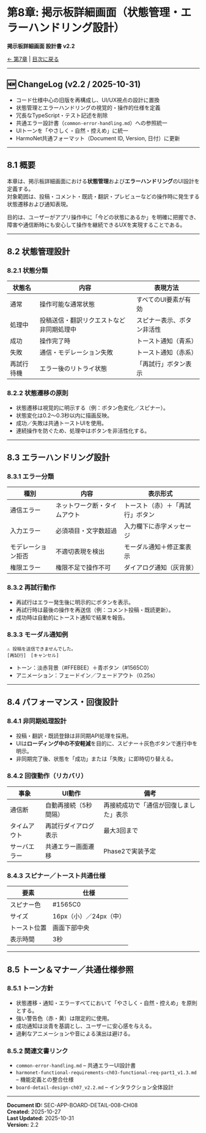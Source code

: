 # 第8章: 掲示板詳細画面（状態管理・エラーハンドリング設計）

**掲示板詳細画面 設計書 v2.2**

[← 第7章](board-detail-design-ch07_v2.2.md) | [目次に戻る](board-detail-design-ch00-index.md)

---

## 🆕 ChangeLog (v2.2 / 2025-10-31)

- コード仕様中心の旧版を再構成し、UI/UX視点の設計に置換  
- 状態管理とエラーハンドリングの視覚的・操作的仕様を定義  
- 冗長なTypeScript・テスト記述を削除  
- 共通エラー設計書（`common-error-handling.md`）への参照統一  
- UIトーンを「やさしく・自然・控えめ」に統一  
- HarmoNet共通フォーマット（Document ID, Version, 日付）に更新  

---

## 8.1 概要

本章は、掲示板詳細画面における**状態管理**および**エラーハンドリング**のUI設計を定義する。  
対象範囲は、投稿・コメント・既読・翻訳・プレビューなどの操作時に発生する状態遷移および通知表現。  

目的は、ユーザーがアプリ操作中に「今どの状態にあるか」を明確に把握でき、  
障害や通信断時にも安心して操作を継続できるUXを実現することである。  

---

## 8.2 状態管理設計

### 8.2.1 状態分類

| 状態名 | 内容 | 表現方法 |
|--------|------|-----------|
| 通常 | 操作可能な通常状態 | すべてのUI要素が有効 |
| 処理中 | 投稿送信・翻訳リクエストなど非同期処理中 | スピナー表示、ボタン非活性 |
| 成功 | 操作完了時 | トースト通知（青系） |
| 失敗 | 通信・モデレーション失敗 | トースト通知（赤系） |
| 再試行待機 | エラー後のリトライ状態 | 「再試行」ボタン表示 |

### 8.2.2 状態遷移の原則

- 状態遷移は視覚的に明示する（例：ボタン色変化／スピナー）。  
- 状態変化は0.2〜0.3秒以内に描画反映。  
- 成功／失敗は共通トーストUIを使用。  
- 連続操作を防ぐため、処理中はボタンを非活性化する。  

---

## 8.3 エラーハンドリング設計

### 8.3.1 エラー分類

| 種別 | 内容 | 表示形式 |
|------|------|-----------|
| 通信エラー | ネットワーク断・タイムアウト | トースト（赤）＋「再試行」ボタン |
| 入力エラー | 必須項目・文字数超過 | 入力欄下に赤字メッセージ |
| モデレーション拒否 | 不適切表現を検出 | モーダル通知＋修正案表示 |
| 権限エラー | 権限不足で操作不可 | ダイアログ通知（灰背景） |

### 8.3.2 再試行動作

- 再試行はエラー発生後に明示的にボタンを表示。  
- 再試行時は最後の操作を再送信（例：コメント投稿・既読更新）。  
- 成功時は自動的にトースト通知で結果を報告。  

### 8.3.3 モーダル通知例

```
⚠ 投稿を送信できませんでした。
[再試行]　[キャンセル]
```

- トーン：淡赤背景（#FFEBEE）＋青ボタン（#1565C0）  
- アニメーション：フェードイン／フェードアウト（0.25s）  

---

## 8.4 パフォーマンス・回復設計

### 8.4.1 非同期処理設計

- 投稿・翻訳・既読登録は非同期API処理を採用。  
- UIは**ローディング中の不安軽減**を目的に、スピナー＋灰色ボタンで進行中を明示。  
- 非同期完了後、状態を「成功」または「失敗」に即時切り替える。  

### 8.4.2 回復動作（リカバリ）

| 事象 | UI動作 | 備考 |
|------|---------|------|
| 通信断 | 自動再接続（5秒間隔） | 再接続成功で「通信が回復しました」表示 |
| タイムアウト | 再試行ダイアログ表示 | 最大3回まで |
| サーバエラー | 共通エラー画面遷移 | Phase2で実装予定 |

### 8.4.3 スピナー／トースト共通仕様

| 要素 | 仕様 |
|------|------|
| スピナー色 | #1565C0 |
| サイズ | 16px（小）／24px（中） |
| トースト位置 | 画面下部中央 |
| 表示時間 | 3秒 |

---

## 8.5 トーン＆マナー／共通仕様参照

### 8.5.1 トーン方針

- 状態遷移・通知・エラーすべてにおいて「やさしく・自然・控えめ」を原則とする。  
- 強い警告色（赤・黄）は限定的に使用。  
- 成功通知は淡青を基調とし、ユーザーに安心感を与える。  
- 過剰なアニメーションや音による演出は避ける。  

### 8.5.2 関連文書リンク

- `common-error-handling.md` – 共通エラーUI設計書  
- `harmonet-functional-requirements-ch03-functional-req-part1_v1.3.md` – 機能定義との整合仕様  
- `board-detail-design-ch07_v2.2.md` – インタラクション全体設計  

---

**Document ID:** SEC-APP-BOARD-DETAIL-008-CH08  
**Created:** 2025-10-27  
**Last Updated:** 2025-10-31  
**Version:** 2.2  
